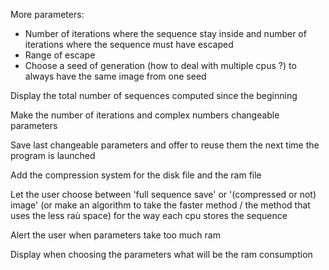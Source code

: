 More parameters:
  * Number of iterations where the sequence stay inside and number of iterations where the sequence must have escaped
  * Range of escape
  * Choose a seed of generation (how to deal with multiple cpus ?) to always have the same image from one seed

Display the total number of sequences computed since the beginning

Make the number of iterations and complex numbers changeable parameters

Save last changeable parameters and offer to reuse them the next time the program is launched

Add the compression system for the disk file and the ram file

Let the user choose between 'full sequence save' or '(compressed or not) image' (or make an algorithm to take the faster method / the method that uses the less raù space) for the way each cpu stores the sequence

Alert the user when parameters take too much ram

Display when choosing the parameters what will be the ram consumption